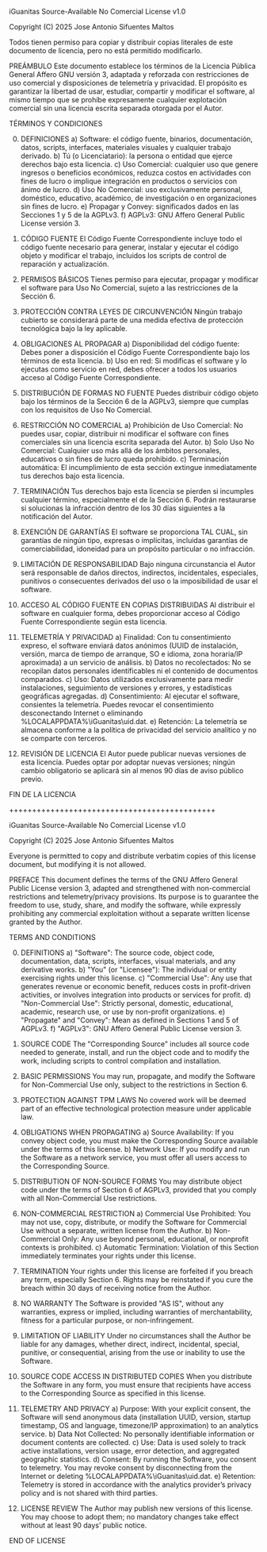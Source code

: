 iGuanitas Source-Available No Comercial  License v1.0

Copyright (C) 2025 Jose Antonio Sifuentes Maltos

Todos tienen permiso para copiar y distribuir copias literales de este documento de licencia, pero no está permitido modificarlo.

PREÁMBULO
Este documento establece los términos de la Licencia Pública General Affero GNU versión 3, adaptada y reforzada con restricciones de uso comercial y disposiciones de telemetría y privacidad. El propósito es garantizar la libertad de usar, estudiar, compartir y modificar el software, al mismo tiempo que se prohíbe expresamente cualquier explotación comercial sin una licencia escrita separada otorgada por el Autor.

TÉRMINOS Y CONDICIONES

0. DEFINICIONES
   a) Software: el código fuente, binarios, documentación, datos, scripts, interfaces, materiales visuales y cualquier trabajo derivado.
   b) Tú (o Licenciatario): la persona o entidad que ejerce derechos bajo esta licencia.
   c) Uso Comercial: cualquier uso que genere ingresos o beneficios económicos, reduzca costos en actividades con fines de lucro o implique integración en productos o servicios con ánimo de lucro.
   d) Uso No Comercial: uso exclusivamente personal, doméstico, educativo, académico, de investigación o en organizaciones sin fines de lucro.
   e) Propagar y Convey: significados dados en las Secciones 1 y 5 de la AGPLv3.
   f) AGPLv3: GNU Affero General Public License versión 3.

1. CÓDIGO FUENTE
   El Código Fuente Correspondiente incluye todo el código fuente necesario para generar, instalar y ejecutar el código objeto y modificar el trabajo, incluidos los scripts de control de reparación y actualización.

2. PERMISOS BÁSICOS
   Tienes permiso para ejecutar, propagar y modificar el software para Uso No Comercial, sujeto a las restricciones de la Sección 6.

3. PROTECCIÓN CONTRA LEYES DE CIRCUNVENCIÓN
   Ningún trabajo cubierto se considerará parte de una medida efectiva de protección tecnológica bajo la ley aplicable.

4. OBLIGACIONES AL PROPAGAR
   a) Disponibilidad del código fuente: Debes poner a disposición el Código Fuente Correspondiente bajo los términos de esta licencia.
   b) Uso en red: Si modificas el software y lo ejecutas como servicio en red, debes ofrecer a todos los usuarios acceso al Código Fuente Correspondiente.

5. DISTRIBUCIÓN DE FORMAS NO FUENTE
   Puedes distribuir código objeto bajo los términos de la Sección 6 de la AGPLv3, siempre que cumplas con los requisitos de Uso No Comercial.

6. RESTRICCIÓN NO COMERCIAL
   a) Prohibición de Uso Comercial: No puedes usar, copiar, distribuir ni modificar el software con fines comerciales sin una licencia escrita separada del Autor.
   b) Solo Uso No Comercial: Cualquier uso más allá de los ámbitos personales, educativos o sin fines de lucro queda prohibido.
   c) Terminación automática: El incumplimiento de esta sección extingue inmediatamente tus derechos bajo esta licencia.

7. TERMINACIÓN
   Tus derechos bajo esta licencia se pierden si incumples cualquier término, especialmente el de la Sección 6. Podrán restaurarse si solucionas la infracción dentro de los 30 días siguientes a la notificación del Autor.

8. EXENCIÓN DE GARANTÍAS
   El software se proporciona TAL CUAL, sin garantías de ningún tipo, expresas o implícitas, incluidas garantías de comerciabilidad, idoneidad para un propósito particular o no infracción.

9. LIMITACIÓN DE RESPONSABILIDAD
   Bajo ninguna circunstancia el Autor será responsable de daños directos, indirectos, incidentales, especiales, punitivos o consecuentes derivados del uso o la imposibilidad de usar el software.

10. ACCESO AL CÓDIGO FUENTE EN COPIAS DISTRIBUIDAS
    Al distribuir el software en cualquier forma, debes proporcionar acceso al Código Fuente Correspondiente según esta licencia.

11. TELEMETRÍA Y PRIVACIDAD
    a) Finalidad: Con tu consentimiento expreso, el software enviará datos anónimos (UUID de instalación, versión, marca de tiempo de arranque, SO e idioma, zona horaria/IP aproximada) a un servicio de análisis.
    b) Datos no recolectados: No se recopilan datos personales identificables ni el contenido de documentos comparados.
    c) Uso: Datos utilizados exclusivamente para medir instalaciones, seguimiento de versiones y errores, y estadísticas geográficas agregadas.
    d) Consentimiento: Al ejecutar el software, consientes la telemetría. Puedes revocar el consentimiento desconectando Internet o eliminando %LOCALAPPDATA%\iGuanitas\uid.dat.
    e) Retención: La telemetría se almacena conforme a la política de privacidad del servicio analítico y no se comparte con terceros.

12. REVISIÓN DE LICENCIA
    El Autor puede publicar nuevas versiones de esta licencia. Puedes optar por adoptar nuevas versiones; ningún cambio obligatorio se aplicará sin al menos 90 días de aviso público previo.

FIN DE LA LICENCIA

+++++++++++++++++++++++++++++++++++++++++++++

iGuanitas Source-Available No Comercial  License v1.0

Copyright (C) 2025 Jose Antonio Sifuentes Maltos

Everyone is permitted to copy and distribute verbatim copies of this license document, but modifying it is not allowed.

PREFACE
This document defines the terms of the GNU Affero General Public License version 3, adapted and strengthened with non-commercial restrictions and telemetry/privacy provisions. Its purpose is to guarantee the freedom to use, study, share, and modify the software, while expressly prohibiting any commercial exploitation without a separate written license granted by the Author.

TERMS AND CONDITIONS

0. DEFINITIONS
   a) "Software": The source code, object code, documentation, data, scripts, interfaces, visual materials, and any derivative works.
   b) "You" (or "Licensee"): The individual or entity exercising rights under this license.
   c) "Commercial Use": Any use that generates revenue or economic benefit, reduces costs in profit-driven activities, or involves integration into products or services for profit.
   d) "Non-Commercial Use": Strictly personal, domestic, educational, academic, research use, or use by non-profit organizations.
   e) "Propagate" and "Convey": Mean as defined in Sections 1 and 5 of AGPLv3.
   f) "AGPLv3": GNU Affero General Public License version 3.

1. SOURCE CODE
   The "Corresponding Source" includes all source code needed to generate, install, and run the object code and to modify the work, including scripts to control compilation and installation.

2. BASIC PERMISSIONS
   You may run, propagate, and modify the Software for Non-Commercial Use only, subject to the restrictions in Section 6.

3. PROTECTION AGAINST TPM LAWS
   No covered work will be deemed part of an effective technological protection measure under applicable law.

4. OBLIGATIONS WHEN PROPAGATING
   a) Source Availability: If you convey object code, you must make the Corresponding Source available under the terms of this license.
   b) Network Use: If you modify and run the Software as a network service, you must offer all users access to the Corresponding Source.

5. DISTRIBUTION OF NON-SOURCE FORMS
   You may distribute object code under the terms of Section 6 of AGPLv3, provided that you comply with all Non-Commercial Use restrictions.

6. NON-COMMERCIAL RESTRICTION
   a) Commercial Use Prohibited: You may not use, copy, distribute, or modify the Software for Commercial Use without a separate, written license from the Author.
   b) Non-Commercial Only: Any use beyond personal, educational, or nonprofit contexts is prohibited.
   c) Automatic Termination: Violation of this Section immediately terminates your rights under this license.

7. TERMINATION
   Your rights under this license are forfeited if you breach any term, especially Section 6. Rights may be reinstated if you cure the breach within 30 days of receiving notice from the Author.

8. NO WARRANTY
   The Software is provided "AS IS", without any warranties, express or implied, including warranties of merchantability, fitness for a particular purpose, or non-infringement.

9. LIMITATION OF LIABILITY
   Under no circumstances shall the Author be liable for any damages, whether direct, indirect, incidental, special, punitive, or consequential, arising from the use or inability to use the Software.

10. SOURCE CODE ACCESS IN DISTRIBUTED COPIES
    When you distribute the Software in any form, you must ensure that recipients have access to the Corresponding Source as specified in this license.

11. TELEMETRY AND PRIVACY
    a) Purpose: With your explicit consent, the Software will send anonymous data (installation UUID, version, startup timestamp, OS and language, timezone/IP approximation) to an analytics service.
    b) Data Not Collected: No personally identifiable information or document contents are collected.
    c) Use: Data is used solely to track active installations, version usage, error detection, and aggregated geographic statistics.
    d) Consent: By running the Software, you consent to telemetry. You may revoke consent by disconnecting from the Internet or deleting %LOCALAPPDATA%\iGuanitas\uid.dat.
    e) Retention: Telemetry is stored in accordance with the analytics provider’s privacy policy and is not shared with third parties.

12. LICENSE REVIEW
    The Author may publish new versions of this license. You may choose to adopt them; no mandatory changes take effect without at least 90 days’ public notice.

END OF LICENSE
